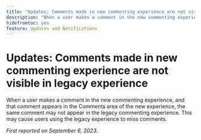 ```yaml
---
title: "Updates: Comments made in new commenting experience are not visible in legacy experience"
description: "When a user makes a comment in the new commenting experience, and that comment appears in the Comments area of the new experience, the same comment may not appear in the legacy commenting experience. This may cause users using the legacy experience to miss comments."
hidefromtoc: yes
feature: Updates and Notifications
---
```


# Updates: Comments made in new commenting experience are not visible in legacy experience

When a user makes a comment in the new commenting experience, and that comment appears in the Comments area of the new experience, the same comment may not appear in the legacy commenting experience. This may cause users using the legacy experience to miss comments.

_First reported on September 6, 2023._
